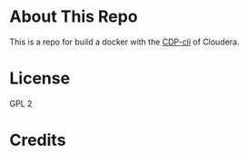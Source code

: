 # About This Repo #
This is a repo for build a docker with the [CDP-cli](https://github.com/cloudera/cdpcli.git) of Cloudera.

# License
GPL 2

# Credits # 
